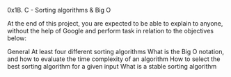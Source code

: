 0x1B. C - Sorting algorithms & Big O


At the end of this project, you are expected to be able to explain to anyone, without the help of Google and perform task in relation to the objectives below:

General
At least four different sorting algorithms
What is the Big O notation, and how to evaluate the time complexity of an algorithm
How to select the best sorting algorithm for a given input
What is a stable sorting algorithm
